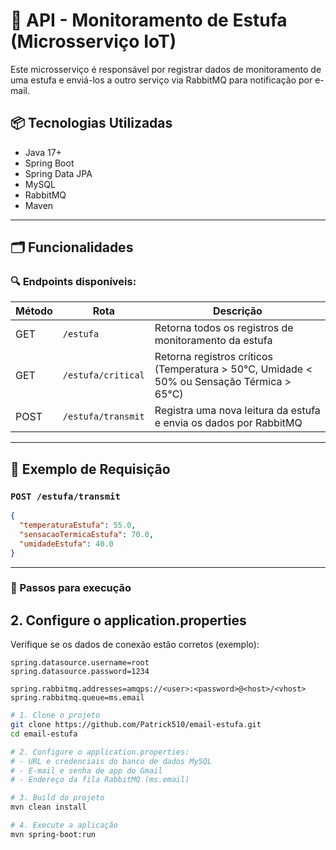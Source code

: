 # 🌱 API - Monitoramento de Estufa (Microsserviço IoT)

Este microsserviço é responsável por registrar dados de monitoramento de uma estufa e enviá-los a outro serviço via RabbitMQ para notificação por e-mail.

## 📦 Tecnologias Utilizadas

- Java 17+
- Spring Boot
- Spring Data JPA
- MySQL
- RabbitMQ
- Maven

---

## 🗂️ Funcionalidades

### 🔍 Endpoints disponíveis:

| Método | Rota               | Descrição                                                                                 |
| ------ | ------------------ | ----------------------------------------------------------------------------------------- |
| GET    | `/estufa`          | Retorna todos os registros de monitoramento da estufa                                     |
| GET    | `/estufa/critical` | Retorna registros críticos (Temperatura > 50°C, Umidade < 50% ou Sensação Térmica > 65°C) |
| POST   | `/estufa/transmit` | Registra uma nova leitura da estufa e envia os dados por RabbitMQ                         |

---

## 🧪 Exemplo de Requisição

### `POST /estufa/transmit`

```json
{
  "temperaturaEstufa": 55.0,
  "sensacaoTermicaEstufa": 70.0,
  "umidadeEstufa": 40.0
}
```

---

### 🚀 Passos para execução

## 2. Configure o application.properties

Verifique se os dados de conexão estão corretos (exemplo):

```spring.datasource.url=jdbc:mysql://localhost:3306/estufa?createDatabaseIfNotExist=true
spring.datasource.username=root
spring.datasource.password=1234

spring.rabbitmq.addresses=amqps://<user>:<password>@<host>/<vhost>
spring.rabbitmq.queue=ms.email
```

```bash
# 1. Clone o projeto
git clone https://github.com/Patrick510/email-estufa.git
cd email-estufa

# 2. Configure o application.properties:
# - URL e credenciais do banco de dados MySQL
# - E-mail e senha de app do Gmail
# - Endereço da fila RabbitMQ (ms.email)

# 3. Build do projeto
mvn clean install

# 4. Execute a aplicação
mvn spring-boot:run
```
